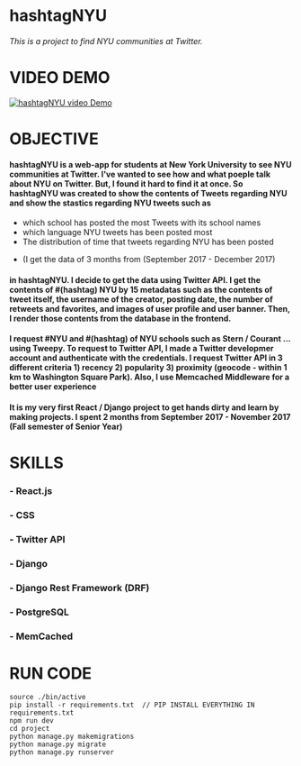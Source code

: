 # hashtagNYU
###### This is a project to find NYU communities at Twitter.


# VIDEO DEMO


[![hashtagNYU video Demo](https://img.youtube.com/vi/duJi753-YgE/0.jpg)](https://www.youtube.com/watch?v=xPcY2o0Yk8c)


# OBJECTIVE

#### hashtagNYU is a web-app for students at New York University to see NYU communities at Twitter. I've wanted to see how and what poeple talk about NYU on Twitter. But, I found it hard to find it at once. So hashtagNYU was created to show the contents of Tweets regarding NYU and show the stastics regarding NYU tweets such as 
* which school has posted the most Tweets with its school names
* which language NYU tweets has been posted most
* The distribution of time that tweets regarding NYU has been posted
 - (I get the data of 3 months from (September 2017 - December 2017)
 
#### in hashtagNYU. I decide to get the data using Twitter API. I get the contents of #(hashtag) NYU by 15 metadatas such as the contents of tweet itself, the username of the creator, posting date, the number of retweets and favorites, and images of user profile and user banner. Then, I render those contents from the database in the frontend. 

#### I request #NYU and #(hashtag) of NYU schools such as Stern / Courant ... using Tweepy. To request to Twitter API, I made a Twitter developmer account and authenticate with the credentials. I request Twitter API in 3 different criteria 1) recency 2) popularity 3) proximity (geocode - within 1 km to Washington Square Park). Also, I use Memcached Middleware for a better user experience

#### It is my very first React / Django project to get hands dirty and learn by making projects. I spent 2 months from September 2017 - November 2017 (Fall semester of Senior Year)


 # SKILLS
 
 ### - React.js 
 ### - CSS

 ### - Twitter API 
 ### - Django 
 ### - Django Rest Framework (DRF) 
 ### - PostgreSQL
 ### - MemCached
 


# RUN CODE

```
source ./bin/active
pip install -r requirements.txt  // PIP INSTALL EVERYTHING IN requirements.txt
npm run dev
cd project
python manage.py makemigrations
python manage.py migrate
python manage.py runserver

```





